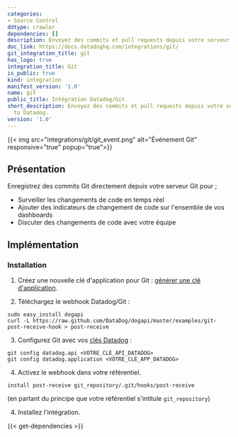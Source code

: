 ```yaml
---
categories:
- Source Control
ddtype: crawler
dependencies: []
description: Envoyez des commits et pull requests depuis votre serveur Git auto-hébergé vers Datadog.
doc_link: https://docs.datadoghq.com/integrations/git/
git_integration_title: git
has_logo: true
integration_title: Git
is_public: true
kind: integration
manifest_version: '1.0'
name: git
public_title: Intégration Datadog/Git
short_description: Envoyez des commits et pull requests depuis votre serveur Git auto-hébergé vers Datadog.
  to Datadog.
version: '1.0'
---
```


{{< img src="integrations/git/git_event.png" alt="Événement Git" responsive="true" popup="true">}}

## Présentation

Enregistrez des commits Git directement depuis votre serveur Git pour ;

* Surveiller les changements de code en temps réel
* Ajouter des indicateurs de changement de code sur l'ensemble de vos dashboards
* Discuter des changements de code avec votre équipe

## Implémentation
### Installation

1. Créez une nouvelle clé d'application pour Git : [générer une clé d'application][1].

2. Téléchargez le webhook Datadog/Git :
```
sudo easy_install dogapi
curl -L https://raw.github.com/DataDog/dogapi/master/examples/git-post-receive-hook > post-receive
```

3. Configurez Git avec vos [clés Datadog][2] :
```
git config datadog.api <VOTRE_CLÉ_API_DATADOG>
git config datadog.application <VOTRE_CLÉ_APP_DATADOG>
```   

4. Activez le webhook dans votre référentiel.
```
install post-receive git_repository/.git/hooks/post-receive
```
(en partant du principe que votre référentiel s'intitule ```git_repository```)

4. Installez l'intégration.

[1]: https://app.datadoghq.com/account/settings#api
[2]: https://app.datadoghq.com/account/settings#api


{{< get-dependencies >}}
